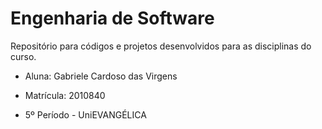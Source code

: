 # Engenharia de Software

Repositório para códigos e projetos desenvolvidos para as disciplinas do curso.

* Aluna: Gabriele Cardoso das Virgens

* Matrícula: 2010840

* 5º Período - UniEVANGÉLICA
